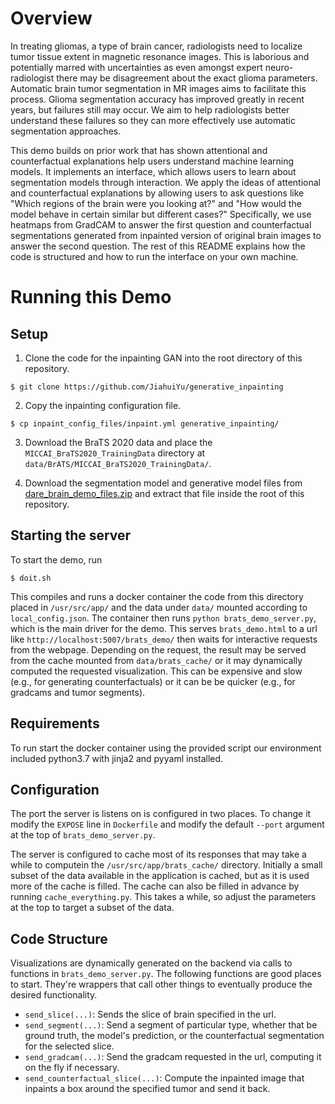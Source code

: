 Overview
===

In treating gliomas, a type of brain cancer, radiologists need to localize
tumor tissue extent in magnetic resonance images. This is laborious and
potentially marred with uncertainties as even amongst expert neuro-radiologist
there may be disagreement about the exact glioma parameters. Automatic brain
tumor segmentation in MR images aims to facilitate this process. Glioma
segmentation accuracy has improved greatly in recent years, but failures still
may occur. We aim to help radiologists better understand these failures so they
can more effectively use automatic segmentation approaches.

This demo builds on prior work that has shown attentional and counterfactual
explanations help users understand machine learning models. It implements an
interface, which allows users to learn about segmentation models through
interaction. We apply the ideas of attentional and counterfactual
explanations by allowing users to ask questions like "Which regions of the
brain were you looking at?" and "How would the model behave in certain similar
but different cases?" Specifically, we use heatmaps from GradCAM to answer the
first question and counterfactual segmentations generated from inpainted
version of original brain images to answer the second question. The rest of
this README explains how the code is structured and how to run the interface on
your own machine.

Running this Demo
===

Setup
---

1. Clone the code for the inpainting GAN into the root directory of
this repository.

```
$ git clone https://github.com/JiahuiYu/generative_inpainting
```

2. Copy the inpainting configuration file.

```
$ cp inpaint_config_files/inpaint.yml generative_inpainting/
```

3. Download the BraTS 2020 data and place the `MICCAI_BraTS2020_TrainingData`
directory at `data/BrATS/MICCAI_BraTS2020_TrainingData/`.

4. Download the segmentation model and generative model files from
[dare_brain_demo_files.zip](TODO) and extract that file inside the root of
this repository.

Starting the server
---

To start the demo, run

    $ doit.sh

This compiles and runs a docker container the code from this directory placed
in `/usr/src/app/` and the data under `data/` mounted according
to `local_config.json`. The container then runs `python brats_demo_server.py`,
which is the main driver for the demo. This serves `brats_demo.html` to
a url like `http://localhost:5007/brats_demo/` then waits for interactive
requests from the webpage. Depending on the request, the result may be served
from the cache mounted from `data/brats_cache/` or it may dynamically computed
the requested visualization. This can be expensive and slow (e.g., for
generating counterfactuals) or it can be be quicker (e.g., for gradcams and
tumor segments).

Requirements
---

To run start the docker container using the provided script our environment
included python3.7 with jinja2 and pyyaml installed.

Configuration
---

The port the server is listens on is configured in two places. To change it
modify the `EXPOSE` line in `Dockerfile` and modify the default `--port`
argument at the top of `brats_demo_server.py`.

The server is configured to cache most of its responses that may take a while
to computein the `/usr/src/app/brats_cache/` directory. Initially a small subset
of the data available in the application is cached, but as it is used more of
the cache is filled. The cache can also be filled in advance by running
`cache_everything.py`. This takes a while, so adjust the parameters at the top
to target a subset of the data.

Code Structure
---

Visualizations are dynamically generated on the backend via calls to functions
in `brats_demo_server.py`. The following functions are good places to start.
They're wrappers that call other things to eventually produce the desired
functionality.

* `send_slice(...)`: Sends the slice of brain specified in the url.
* `send_segment(...)`: Send a segment of particular type, whether that be
    ground truth, the model's prediction, or the counterfactual segmentation
    for the selected slice.
* `send_gradcam(...)`: Send the gradcam requested in the url, computing it on
    the fly if necessary.
* `send_counterfactual_slice(...)`: Compute the inpainted image that inpaints
    a box around the specified tumor and send it back.

